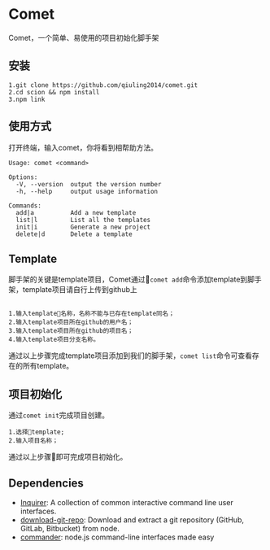 # Comet
Comet，一个简单、易使用的项目初始化脚手架

## 安装

```
1.git clone https://github.com/qiuling2014/comet.git
2.cd scion && npm install
3.npm link
```

## 使用方式

打开终端，输入comet，你将看到相帮助方法。

```
Usage: comet <command>

Options:
  -V, --version  output the version number
  -h, --help     output usage information

Commands:
  add|a          Add a new template
  list|l         List all the templates
  init|i         Generate a new project
  delete|d       Delete a template
```

## Template

脚手架的关键是template项目，Comet通过`comet add`命令添加template到脚手架，template项目请自行上传到github上
```

1.输入template名称，名称不能与已存在template同名；
2.输入template项目所在github的用户名；
3.输入template项目所在github的项目名；
4.输入template项目分支名称。
```
通过以上步骤完成template项目添加到我们的脚手架，`comet list`命令可查看存在的所有template。

## 项目初始化

通过`comet init`完成项目创建。

```
1.选择template;
2.输入项目名称；
```

通过以上步骤即可完成项目初始化。

## Dependencies

* [Inquirer](https://github.com/SBoudrias/Inquirer.js/#separator): A collection of common interactive command line user interfaces.
* [download-git-repo](https://github.com/flipxfx/download-git-repo): Download and extract a git repository (GitHub, GitLab, Bitbucket) from node.
* [commander](https://github.com/tj/commander.js): node.js command-line interfaces made easy

